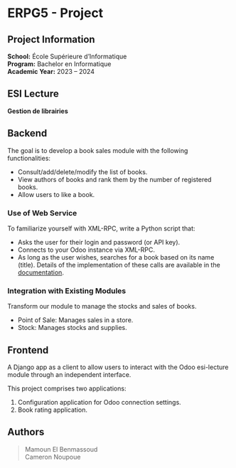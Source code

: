 # ERPG5 - Project
## Project Information

**School:** École Supérieure d’Informatique  
**Program:** Bachelor en Informatique  
**Academic Year:** 2023 – 2024  

## ESI Lecture

**Gestion de librairies**

## Backend

The goal is to develop a book sales module with the following functionalities:

- Consult/add/delete/modify the list of books.
- View authors of books and rank them by the number of registered books.
- Allow users to like a book.

### Use of Web Service

To familiarize yourself with XML-RPC, write a Python script that:
- Asks the user for their login and password (or API key).
- Connects to your Odoo instance via XML-RPC.
- As long as the user wishes, searches for a book based on its name (title). Details of the implementation of these calls are available in the [documentation](https://www.odoo.com/documentation/14.0/fr/developer/api/external_api.html).

### Integration with Existing Modules

Transform our module to manage the stocks and sales of books. 

- Point of Sale: Manages sales in a store.
- Stock: Manages stocks and supplies.

## Frontend

A Django app as a client to allow users to interact with the Odoo esi-lecture module through an independent interface.

This project comprises two applications:
1. Configuration application for Odoo connection settings.
2. Book rating application.

## Authors
> Mamoun El Benmassoud <br>
> Cameron Noupoue

